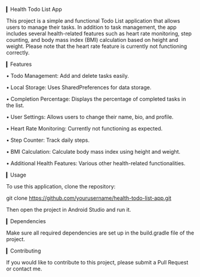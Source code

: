 

▎Health Todo List App

This project is a simple and functional Todo List application that allows users to manage their tasks. In addition to task management, the app includes several health-related features such as heart rate monitoring, step counting, and body mass index (BMI) calculation based on height and weight. Please note that the heart rate feature is currently not functioning correctly.

▎Features

• Todo Management: Add and delete tasks easily.

• Local Storage: Uses SharedPreferences for data storage.

• Completion Percentage: Displays the percentage of completed tasks in the list.

• User Settings: Allows users to change their name, bio, and profile.

• Heart Rate Monitoring: Currently not functioning as expected.

• Step Counter: Track daily steps.

• BMI Calculation: Calculate body mass index using height and weight.

• Additional Health Features: Various other health-related functionalities.

▎Usage

To use this application, clone the repository:

git clone https://github.com/yourusername/health-todo-list-app.git


Then open the project in Android Studio and run it.

▎Dependencies

Make sure all required dependencies are set up in the build.gradle file of the project.

▎Contributing

If you would like to contribute to this project, please submit a Pull Request or contact me.
